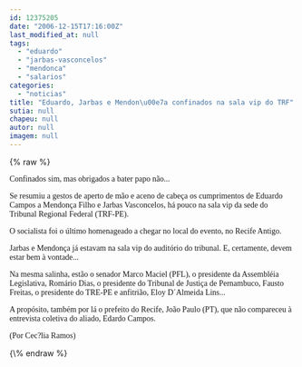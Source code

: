 ```yaml
---
id: 12375205
date: "2006-12-15T17:16:00Z"
last_modified_at: null
tags:
  - "eduardo"
  - "jarbas-vasconcelos"
  - "mendonca"
  - "salarios"
categories:
  - "noticias"
title: "Eduardo, Jarbas e Mendon\u00e7a confinados na sala vip do TRF"
sutia: null
chapeu: null
autor: null
imagem: null
---
```

{\% raw %}
<p><P><FONT face=Verdana>Confinados sim, mas obrigados a bater papo não... </FONT></P></p>
<p><P><FONT face=Verdana>Se resumiu a gestos de aperto de mão e aceno de cabeça os cumprimentos de Eduardo Campos a Mendonça Filho e Jarbas Vasconcelos, há pouco na sala vip da sede do Tribunal Regional Federal (TRF-PE).</FONT></P></p>
<p><P><FONT face=Verdana>O socialista&nbsp;foi o último homenageado a chegar no local do evento, no Recife Antigo. </FONT></P></p>
<p><P><FONT face=Verdana>Jarbas e Mendonça já&nbsp;estavam na sala vip do auditório do tribunal.&nbsp;E, certamente,&nbsp;devem estar bem à vontade... </FONT></P></p>
<p><P><FONT face=Verdana>Na mesma salinha, estão o senador Marco </FONT><FONT face=Verdana>Maciel (PFL), o presidente da Assembléia Legislativa, Romário Dias, o presidente do Tribunal de Justiça de Pernambuco, Fausto Freitas, o presidente do TRE-PE e anfitrião, Eloy D´Almeida Lins...</FONT></P></p>
<p><P><FONT face=Verdana>A propósito, também por lá o prefeito do Recife, João Paulo (PT), que não compareceu à entrevista coletiva do aliado, Edardo Campos.</FONT></P></p>
<p><P><FONT face=Verdana>(Por Cec?lia Ramos)</FONT></P> </p>
{\% endraw %}